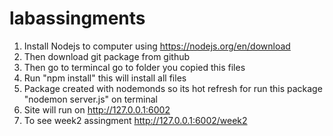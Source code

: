 # labassingments
1. Install Nodejs to computer using https://nodejs.org/en/download
2. Then download git package from github
3. Then go to termincal go to folder you copied this files
4. Run "npm install" this will install all files
5. Package created with nodemonds so its hot refresh for run this package "nodemon server.js" on terminal
6. Site will run on http://127.0.0.1:6002
7. To see week2 assingment http://127.0.0.1:6002/week2
